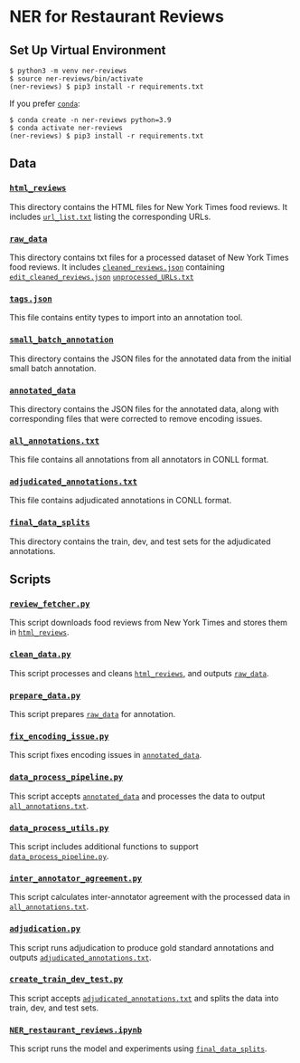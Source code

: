 # NER for Restaurant Reviews

## Set Up Virtual Environment

```commandline
$ python3 -m venv ner-reviews
$ source ner-reviews/bin/activate
(ner-reviews) $ pip3 install -r requirements.txt
```
If you prefer [`conda`](https://docs.conda.io/en/latest/miniconda.html): 
```commandline
$ conda create -n ner-reviews python=3.9
$ conda activate ner-reviews
(ner-reviews) $ pip3 install -r requirements.txt
```

## Data

### [`html_reviews`](data/html_reviews)
This directory contains the HTML files for New York Times food reviews.
It includes [`url_list.txt`](data/html_reviews/url_list.txt) listing the corresponding URLs.

### [`raw_data`](data/raw_data)
This directory contains txt files for a processed dataset of New York Times food reviews.
It includes [`cleaned_reviews.json`](data/raw_data/cleaned_reviews.json) containing
[`edit_cleaned_reviews.json`](data/raw_data/edit_cleaned_reviews.json)
[`unprocessed_URLs.txt`](data/raw_data/unprocessed_URLs.txt)

### [`tags.json`](data/tags.json)
This file contains entity types to import into an annotation tool.

### [`small_batch_annotation`](data/small_batch_annotation)
This directory contains the JSON files for the annotated data from the initial small batch annotation.

### [`annotated_data`](data/annotated_data)
This directory contains the JSON files for the annotated data, along with corresponding files that were corrected to remove encoding issues.

### [`all_annotations.txt`](data/all_annotations.txt)
This file contains all annotations from all annotators in CONLL format.

### [`adjudicated_annotations.txt`](data/adjudicated_annotations.txt)
This file contains adjudicated annotations in CONLL format.

### [`final_data_splits`](data/final_data_splits)
This directory contains the train, dev, and test sets for the adjudicated annotations.


## Scripts 

### [`review_fetcher.py`](src/data_scraping/review_fetcher.py)
This script downloads food reviews from New York Times and stores them in [`html_reviews`](data/html_reviews).

### [`clean_data.py`](src/data_scraping/clean_data.py)
This script processes and cleans [`html_reviews`](data/html_reviews), and outputs [`raw_data`](data/raw_data).

### [`prepare_data.py`](src/data_scraping/prepare_data.py)
This script prepares [`raw_data`](data/raw_data) for annotation.

### [`fix_encoding_issue.py`](src/fix_encoding_issue.py)
This script fixes encoding issues in [`annotated_data`](data/annotated_data).

### [`data_process_pipeline.py`](src/data_process_pipeline.py)
This script accepts [`annotated_data`](data/annotated_data) and processes the data to output [`all_annotations.txt`](data/all_annotations.txt).

### [`data_process_utils.py`](src/data_process_utils.py)
This script includes additional functions to support [`data_process_pipeline.py`](src/data_process_pipeline.py).

### [`inter_annotator_agreement.py`](src/inter_annotator_agreement.py)
This script calculates inter-annotator agreement with the processed data in [`all_annotations.txt`](data/all_annotations.txt).

### [`adjudication.py`](src/adjudication.py)
This script runs adjudication to produce gold standard annotations and outputs [`adjudicated_annotations.txt`](data/adjudicated_annotations.txt).

### [`create_train_dev_test.py`](src/create_train_dev_test.py)
This script accepts [`adjudicated_annotations.txt`](data/adjudicated_annotations.txt) and splits the data into train, dev, and test sets.

### [`NER_restaurant_reviews.ipynb`](src/NER_restaurant_reviews.ipynb)
This script runs the model and experiments using [`final_data_splits`](data/final_data_splits).
